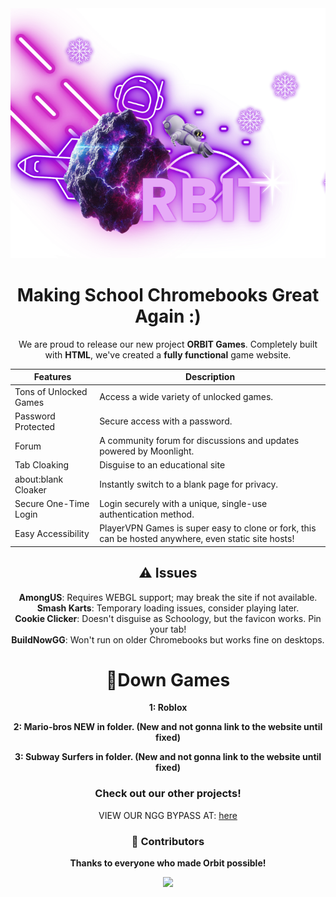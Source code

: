 <div align="center">  
  <img src="Assets/Banner.jpg" alt="Orbit Proxy Banner" style="width: 300%; height: 400px; object-fit: cover;">  




<div align="center">  
  <h1>Making School Chromebooks Great Again :)</h1>  
  <p>We are proud to release our new project <strong>ORBIT Games</strong>. Completely built with <strong>HTML</strong>, we've created a <strong>fully functional</strong> game website.</p>



| Features               | Description                                                |
|-------------------------|------------------------------------------------------------|
| Tons of Unlocked Games | Access a wide variety of unlocked games.                  |
| Password Protected      | Secure access with a password.                             |
| Forum | A community forum for discussions and updates powered by Moonlight. |
| Tab Cloaking            | Disguise to an educational site                            |
| about:blank Cloaker     | Instantly switch to a blank page for privacy.              |
| Secure One-Time Login   | Login securely with a unique, single-use authentication method. |
| Easy Accessibility      | PlayerVPN Games is super easy to clone or fork, this can be hosted anywhere, even static site hosts! |




<div align="center">
  <h2>⚠️ Issues</h2>
  <ul style="list-style-type: none; padding: 0;">
    <li><strong>AmongUS</strong>: Requires WEBGL support; may break the site if not available.</li>
    <li><strong>Smash Karts</strong>: Temporary loading issues, consider playing later.</li>
    <li><strong>Cookie Clicker</strong>: Doesn't disguise as Schoology, but the favicon works. Pin your tab!</li>
    <li><strong>BuildNowGG</strong>: Won't run on older Chromebooks but works fine on desktops.</li>
  </ul>
</div>




# 🔻Down Games
**1: Roblox**

**2: Mario-bros NEW in folder. (New and not gonna link to the website until fixed)**

**3: Subway Surfers in folder. (New and not gonna link to the website until fixed)**

### Check out our other projects!
VIEW OUR NGG BYPASS AT: <a href="https://orbit-ngg.onrender.com" target="_blank">here</a>


### 🙌 Contributors  
**Thanks to everyone who made Orbit possible!**

<div align="center">
  <a href="https://github.com/PlayerVPN/playervpn-game/graphs/contributors">
    <img src="https://contrib.rocks/image?repo=PlayerVPN/playervpn-game"/>
  </a>
</div>

